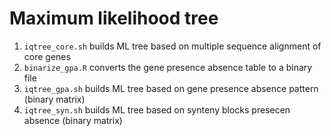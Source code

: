 # Maximum likelihood tree

1. `iqtree_core.sh` builds ML tree based on multiple sequence alignment of core genes
2. `binarize_gpa.R` converts the gene presence absence table to a binary file
3. `iqtree_gpa.sh` builds ML tree based on gene presence absence pattern (binary matrix)
4. `iqtree_syn.sh` builds ML tree based on synteny blocks presecen absence (binary matrix)
